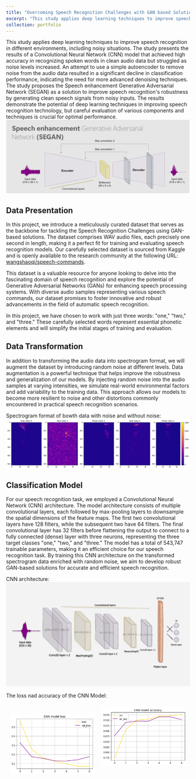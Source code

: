 ```yaml
---
title: "Overcoming Speech Recognition Challenges with GAN based Solutions"
excerpt: "This study applies deep learning techniques to improve speech recognition in different environments, including noisy situations. The study presents the results of a Convolutional Neural Network (CNN) model that achieved high accuracy in recognizing spoken words in clean audio data but struggled as noise levels increased. <br/><img src='/images/GAN.png'>"
collection: portfolio
---
```


This study applies deep learning techniques to improve speech recognition in different environments, including noisy situations. The study presents the results of a Convolutional Neural Network (CNN) model that achieved high accuracy in recognizing spoken words in clean audio data but struggled as noise levels increased. An attempt to use a simple autoencoder to remove noise from the audio data resulted in a significant decline in classification performance, indicating the need for more advanced denoising techniques. The study proposes the Speech enhancement Generative Adversarial Network (SEGAN) as a solution to improve speech recognition's robustness by generating clean speech signals from noisy inputs. The results demonstrate the potential of deep learning techniques in improving speech recognition technology, but careful evaluation of various components and techniques is crucial for optimal performance.<br/><img src='/images/GAN.png'>

<h2>Data Presentation</h2>

In this project, we introduce a meticulously curated dataset that serves as the backbone for tackling the Speech Recognition Challenges using GAN-based solutions. The dataset comprises WAV audio files, each precisely one second in length, making it a perfect fit for training and evaluating speech recognition models. Our carefully selected dataset is sourced from Kaggle and is openly available to the research community at the following URL: <a href="https://www.kaggle.com/datasets/wangshaoqi/speech-commands">wangshaoqi/speech-commands</a>. 

This dataset is a valuable resource for anyone looking to delve into the fascinating domain of speech recognition and explore the potential of Generative Adversarial Networks (GANs) for enhancing speech processing systems. With diverse audio samples representing various speech commands, our dataset promises to foster innovative and robust advancements in the field of automatic speech recognition.

In this project, we have chosen to work with just three words: "one," "two," and "three." These carefully selected words represent essential phonetic elements and will simplify the initial stages of training and evaluation.

<h2>Data Transformation</h2>

In addition to transforming the audio data into spectrogram format, we will augment the dataset by introducing random noise at different levels. Data augmentation is a powerful technique that helps improve the robustness and generalization of our models. By injecting random noise into the audio samples at varying intensities, we simulate real-world environmental factors and add variability to the training data. This approach allows our models to become more resilient to noise and other distortions commonly encountered in practical speech recognition scenarios. 

Spectrogram format of bowth data with noise and without noise:
<br/><img src='/images/data_noise_without_noise.png'>

<h2>Classification Model</h2>

For our speech recognition task, we employed a Convolutional Neural Network (CNN) architecture. The model architecture consists of multiple convolutional layers, each followed by max-pooling layers to downsample the spatial dimensions of the feature maps. The first two convolutional layers have 128 filters, while the subsequent two have 64 filters. The final convolutional layer has 32 filters before flattening the output to connect to a fully connected (dense) layer with three neurons, representing the three target classes "one," "two," and "three." The model has a total of 543,747 trainable parameters, making it an efficient choice for our speech recognition task. By training this CNN architecture on the transformed spectrogram data enriched with random noise, we aim to develop robust GAN-based solutions for accurate and efficient speech recognition.

CNN architecture:
<br/><img src='/images/cnn_architect.png'>

The loss nad accuracy of the CNN Model:
<div style="display: flex;">
  <div style="width: 50%; height: auto; margin: 10px;"><br/><img src='/images/loss_cnn_SEGAN.png'></div>
  <div style="width: 50%; height: auto; margin: 10px;"><img src='/images/accur_cnn_SEGAN.png'>
</div>
</div>